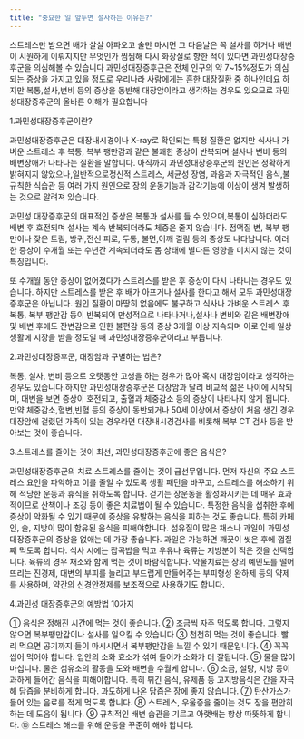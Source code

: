 ```yaml
---
title: "중요한 일 앞두면 설사하는 이유는?"
---
```


스트레스만 받으면 배가 살살 아파오고 술만 마시면 그 다음날은 꼭 설사를 하거나 배변이 시원하게 이뤄지지만 무엇인가 찜찜해 다시 화장실로 향한 적이 있다면 과민성대장증후군을 의심해볼 수 있습니다
과민성대장증후근은 전체 인구의 약 7~15%정도가 의심되는 증상을 가지고 있을 정도로 우리나라 사람에게는 흔한 대장질환 중 하나인데요
하지만 복통,설사,변비 등의 증상을 동반해 대장암이라고 생각하는 경우도 있으므로 과민성대장증후군의 올바른 이해가 필요합니다

1.과민성대장증후군이란?

과민성대장증후군은 대장내시경이나 X-ray로 확인되는 특정 질환은 없지만 식사나 가벼운 스트레스 후 복통, 복부 팽만감과 같은 불쾌한 증상이 반복되며 설사나 변비 등의 배변장애가 나타나는 질환을 말합니다. 
아직까지 과민성대장증후군의 원인은 정확하게 밝혀지지 않았으나,일반적으로정신적 스트레스, 세균성 장염, 과음과 자극적인 음식,불규칙한 식습관 등 여러 가지 원인으로 장의 운동기능과 
감각기능에 이상이 생겨 발생하는 것으로 알려져 있습니다.

과민성 대장증후군의 대표적인 증상은 복통과 설사를 들 수 있으며,복통이 심하더라도 배변 후 호전되며 설사는 계속 반복되더라도 체중은 줄지 않습니다. 점액질 변, 복부 팽만이나 잦은 트림, 방귀,전신 피로, 두통,
불면,어깨 결림 등의 증상도 나타납니다. 이러한 증상이 수개월 또는 수년간 계속되더라도 몸 상태에 별다른 영향을 미치지 않는 것이 특징입니다.

또 수개월 동안 증상이 없어졌다가 스트레스를 받은 후 증상이 다시 나타나는 경우도 있습니다. 하지만 스트레스를 받은 후 배가 아프거나 설사를 한다고 해서 모두 과민성대장증후군은 아닙니다.
원인 질환이 마땅히 없음에도 불구하고 식사나 가벼운 스트레스 후 복통, 복부 팽만감 등이 반복되어 만성적으로 나타나거나,설사나 변비와 같은 배변장애 및 배변 후에도 잔변감으로 인한 불편감 등의
증상 3개월 이상 지속되며 이로 인해 일상생활에 지장을 받을 정도일 때 과민성대장증후군이라고 부릅니다.

2.과민성대장증후군, 대장암과 구별하는 법은?

복통, 설사, 변비 등으로 오랫동안 고생을 하는 경우가 많아 혹시 대장암이라고 생각하는 경우도 있습니다.하지만 과민성대장증후군은 대장암과 달리 비교적 젊은 나이에 시작되며, 대변을 보면 증상이 호전되고, 출혈과 체중감소 등의 증상이 나타나지 않게 됩니다. 만약 체중감소,혈변,빈혈 등의 증상이 동반되거나 50세 이상에서 증상이 처음 생긴 경우 대장암에 걸렸던 가족이 있는 경우라면 대장내시경검사를 비롯해 복부 CT 검사 등을 받아보는 것이 좋습니다. 

3.스트레스를 줄이는 것이 최선, 과민성대장증후군에 좋은 음식은?

과민성대장증후군의 치료 스트레스를 줄이는 것이 급선무입니다. 먼저 자신의 주요 스트레스 요인을 파악하고 이를 줄일 수 있도록 생활 패턴을 바꾸고, 스트레스를 해소하기 위해 적당한 운동과 휴식을 취하도록 합니다. 
걷기는 장운동을 활성화시키는 데 매우 효과적이므로 산책이나 조깅 등이 좋은 치료법이 될 수 있습니다. 
특정한 음식을 섭취한 후에 증상이 악화될 수 있기 때문에 증상을 유발하는 음식을 피하는 것도 좋습니다. 특히 카페인, 술, 지방이 많이 함유된 음식을 피해야합니다. 섬유질이 많은 채소나 과일이 
과민성대장증후군의 증상을 없애는 데 가장 좋습니다. 과일은 가능하면 깨끗이 씻은 후에 껍질째 먹도록 합니다. 식사 시에는 잡곡밥을 먹고 우유나 육류는 지방분이 적은 것을 선택합니다.
육류의 경우 채소와 함께 먹는 것이 바람직합니다. 약물치료는 장의 예민도를 떨어뜨리는 진경제, 대변의 부피를 늘리고 부드럽게 만들어주는 부피형성 완하제 등의 약제를 사용하며, 
약간의 신경안정제를 보조적으로 사용하기도 합니다.


4.과민성 대장증후군의 예방법 10가지

① 음식은 정해진 시간에 먹는 것이 좋습니다.
② 조금씩 자주 먹도록 합니다. 그렇지 않으면 복부팽만감이나 설사를 일으킬 수 있습니다
③ 천천히 먹는 것이 좋습니다. 빨리 먹으면 공기까지 들이 마시시면서 복부팽만감을 느낄 수 있기 때문입니다.
④ 꼭꼭 씹어 먹어야 합니다. 입안의 소화 효소가 섞여 들어가 소화가 더 잘됩니다.
⑤ 물을 많이 마십니다. 물은 섬유소의 활동을 도와 배변을 수월케 합니다.
⑥ 소금, 설탕, 지방 등이 과하게 들어간 음식을 피해야합니다. 특히 튀긴 음식, 유제품 등 고지방음식은 간을 자극해 담즙을 분비하게 합니다. 과도하게 나온 담즙은 장에 좋지 않습니다.
⑦ 탄산가스가 들어 있는 음료를 적게 먹도록 합니다. 
⑧ 스트레스, 우울증을 줄이는 것도 장을 편안히 하는 데 도움이 됩니다.
⑨ 규칙적인 배변 습관을 기르고 아랫배는 항상 따뜻하게 합니다.
⑩ 스트레스 해소를 위해 운동을 꾸준히 해야 합니다.